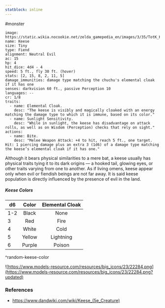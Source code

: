 ```yaml
---
statblock: inline
---
```

 #monster 

```statblock
image: https://static.wikia.nocookie.net/zelda_gamepedia_en/images/3/35/TotK_Keese_Artwork.png
name: Keese
size: Tiny
type: Fiend
alignment: Neutral Evil
ac: 15
hp: 4
hit_dice: 4d4 - 4
speed: 5 ft., fly 30 ft. (hover)
stats: [2, 15, 8, 2, 11, 5]
damage_immunities: damage type matching the chuchu's elemental cloak if it has one
senses: darkvision 60 ft., passive Perception 10
languages: --
cr: 1/8
traits:
  - name: Elemental Cloak.
    desc: "The keese is visibly and magically cloaked with an energy matching the damage type to which it is immune, based on its color."
  - name: Sunlight Sensitivity.
    desc: "While in sunlight, the keese has disadvantage on attack rolls, as well as on Wisdom (Perception) checks that rely on sight."
actions:
  - name: Bite.
    desc: "Melee Weapon Attack: +4 to hit, reach 5 ft., one target. Hit: 1 piercing damage plus an extra 3 (1d6) of a damage type matching the keese’s elemental cloak if it has one."
```

Although it bears physical similarities to a mere bat, a keese usually has physical traits tying it to its dark origins — a hooked tail, glowing eyes, or other traits varying from one to another. As if living omens, keese appear only when evil or fiendish beings are not far away. It is said keese population is directly influenced by the presence of evil in the land.

##### Keese Colors

| d6  | Color  | Elemental Cloak |
| --- |:------:|:---------------:|
| 1-2 | Black  |      None       |
| 3   |  Red   |      Fire       |
| 4   | White  |      Cold       |
| 5   | Yellow |    Lightning    |
| 6   | Purple |     Poison      |
^random-keese-color

![https://www.models-resource.com/resources/big_icons/23/22284.png](https://www.models-resource.com/resources/big_icons/23/22284.png?updated)

### References

* https://www.dandwiki.com/wiki/Keese_(5e_Creature)
